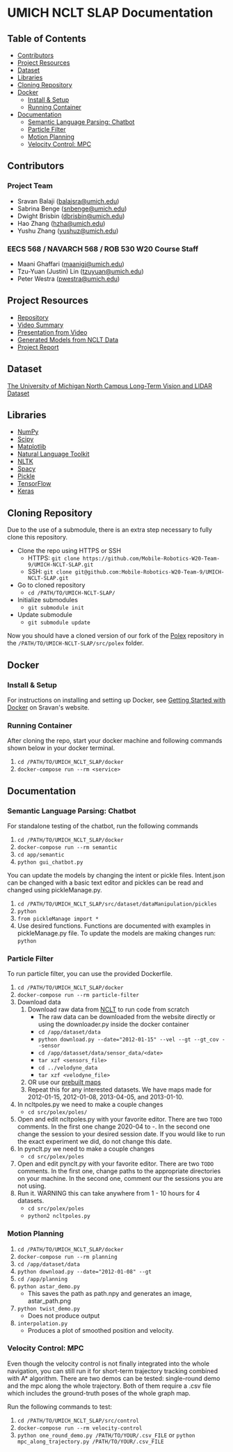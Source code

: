 # UMICH NCLT SLAP Documentation <!-- omit in toc -->

## Table of Contents <!-- omit in toc -->
- [Contributors](#contributors)
- [Project Resources](#project-resources)
- [Dataset](#dataset)
- [Libraries](#libraries)
- [Cloning Repository](#cloning-repository)
- [Docker](#docker)
  - [Install & Setup](#install--setup)
  - [Running Container](#running-container)
- [Documentation](#documentation)
  - [Semantic Language Parsing: Chatbot](#semantic-language-parsing-chatbot)
  - [Particle Filter](#particle-filter)
  - [Motion Planning](#motion-planning)
  - [Velocity Control: MPC](#velocity-control-mpc)

## Contributors

### Project Team <!-- omit in toc -->

- Sravan Balaji ([balajsra@umich.edu](mailto:balajsra@umich.edu))
- Sabrina Benge ([snbenge@umich.edu](mailto:snbenge@umich.edu))
- Dwight Brisbin ([dbrisbin@umich.edu](mailto:dbrisbin@umich.edu))
- Hao Zhang ([hzha@umich.edu](mailto:hzha@umich.edu))
- Yushu Zhang ([yushuz@umich.edu](mailto:yushuz@umich.edu))

### EECS 568 / NAVARCH 568 / ROB 530 W20 Course Staff <!-- omit in toc -->

- Maani Ghaffari ([maanigj@umich.edu](mailto:maanigj@umich.edu))
- Tzu-Yuan (Justin) Lin ([tzuyuan@umich.edu](mailto:tzuyuan@umich.edu))
- Peter Westra ([pwestra@umich.edu](mailto:pwestra@umich.edu))

## Project Resources
- [Repository](https://github.com/Mobile-Robotics-W20-Team-9/UMICH-NCLT-SLAP)
- [Video Summary](https://youtu.be/4xinp3mZIP0)
- [Presentation from Video](https://docs.google.com/presentation/d/1PUHZjGNijsOMJ2KPXF_PAGO-eqZTLd085ZuNPc3VSsI/edit?usp=sharing)
- [Generated Models from NCLT Data](https://drive.google.com/drive/folders/1cFf0q76xyul4nbShm-GwDNxFwYh1Bkzx?usp=sharing)
- [Project Report](https://www.overleaf.com/read/ktshtqzyzmxt)

## Dataset

[The University of Michigan North Campus Long-Term Vision and LIDAR Dataset](http://robots.engin.umich.edu/nclt/)

## Libraries

- [NumPy](https://numpy.org/)
- [Scipy](https://www.scipy.org/)
- [Matplotlib](https://matplotlib.org/)
- [Natural Language Toolkit](https://www.nltk.org/)
- [NLTK](https://pypi.org/project/nltk/)
- [Spacy](https://pypi.org/project/spacy/)
- [Pickle](https://pypi.org/project/pickle-mixin/)
- [TensorFlow](https://pypi.org/project/tensorflow/)
- [Keras](https://pypi.org/project/Keras/)

## Cloning Repository

Due to the use of a submodule, there is an extra step necessary to fully clone this repository.

- Clone the repo using HTTPS or SSH
  - HTTPS: `git clone https://github.com/Mobile-Robotics-W20-Team-9/UMICH-NCLT-SLAP.git`
  - SSH: `git clone git@github.com:Mobile-Robotics-W20-Team-9/UMICH-NCLT-SLAP.git`
- Go to cloned repository
  - `cd /PATH/TO/UMICH-NCLT-SLAP/`
- Initialize submodules
  - `git submodule init`
- Update submodule
  - `git submodule update`

Now you should have a cloned version of our fork of the [Polex](https://github.com/Mobile-Robotics-W20-Team-9/polex) repository in the `/PATH/TO/UMICH-NCLT-SLAP/src/polex` folder.

## Docker

### Install & Setup

For instructions on installing and setting up Docker, see [Getting Started with Docker](https://sravanbalaji.com/blog_posts/blog_docker.html) on Sravan's website.

### Running Container

After cloning the repo, start your docker machine and following commands shown below in your docker terminal.

1. `cd /PATH/TO/UMICH_NCLT_SLAP/docker`
2. `docker-compose run --rm <service>`

## Documentation

### Semantic Language Parsing: Chatbot

For standalone testing of the chatbot, run the following commands

1. `cd /PATH/TO/UMICH_NCLT_SLAP/docker`
2. `docker-compose run --rm semantic`
3. `cd app/semantic`
4. `python gui_chatbot.py`

You can update the models by changing the intent or pickle files. Intent.json can be changed with a basic text editor and pickles can be read and changed using pickleManage.py.

1. `cd /PATH/TO/UMICH_NCLT_SLAP/src/dataset/dataManipulation/pickles`
2. `python`
3. `from pickleManage import *`
4. Use desired functions. Functions are documented with examples in pickleManage.py file. To update the models are making changes run: `python` 

### Particle Filter

To run particle filter, you can use the provided Dockerfile.

1. `cd /PATH/TO/UMICH_NCLT_SLAP/docker`
2. `docker-compose run --rm particle-filter`
3. Download data
   1. Download raw data from [NCLT](http://robots.engin.umich.edu/nclt/) to run code from scratch
      - The raw data can be downloaded from the website directly or using the downloader.py inside the docker container
      - `cd /app/dataset/data`
      - `python download.py --date="2012-01-15" --vel --gt --gt_cov --sensor`
      - `cd /app/datasset/data/sensor_data/<date>`
      - `tar xzf <sensors_file>`
      - `cd ../velodyne_data`
      - `tar xzf <velodyne_file>`
   2. OR use our [prebuilt maps](https://drive.google.com/drive/folders/1cFf0q76xyul4nbShm-GwDNxFwYh1Bkzx?usp=sharing)
   3. Repeat this for any interested datasets. We have maps made for 2012-01-15, 2012-01-08, 2013-04-05, and 2013-01-10.
4. In ncltpoles.py we need to make a couple changes
   - `cd src/polex/poles/`
5. Open and edit ncltpoles.py with your favorite editor. There are two `TODO` comments. In the first one change 2020-04 to <year>-<month>. In the second one change the session to your desired session date. If you would like to run the exact experiment we did, do not change this date.
6. In pynclt.py we need to make a couple changes
   - `cd src/polex/poles`
7. Open and edit pynclt.py with your favorite editor. There are two `TODO` comments. In the first one, change paths to the appropriate directories on your machine. In the second one, comment our the sessions you are not using.
8. Run it. WARNING this can take anywhere from 1 - 10 hours for 4 datasets. 
   - `cd src/polex/poles`
   - `python2 ncltpoles.py`
 
### Motion Planning

1. `cd /PATH/TO/UMICH_NCLT_SLAP/docker`
2. `docker-compose run --rm planning`
3. `cd /app/dataset/data`
4. `python download.py --date="2012-01-08" --gt`
5. `cd /app/planning`
6. `python astar_demo.py`
   - This saves the path as path.npy and generates an image, astar_path.png
7. `python twist_demo.py`
   - Does not produce output
8. `interpolation.py`
   - Produces a plot of smoothed position and velocity. 

### Velocity Control: MPC

Even though the velocity control is not finally integrated into the whole navigation, you can still run it for short-term trajectory tracking combined with A* algorithm. There are two demos can be tested: single-round demo and the mpc along the whole trajectory. Both of them require a .csv file which includes the ground-truth poses of the whole graph map.

Run the following commands to test:

1. `cd /PATH/TO/UMICH_NCLT_SLAP/src/control`
2. `docker-compose run --rm velocity-control`
3. `python one_round_demo.py /PATH/TO/YOUR/.csv_FILE` or `python mpc_along_trajectory.py /PATH/TO/YOUR/.csv_FILE`
